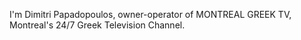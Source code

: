 I'm Dimitri Papadopoulos, owner-operator of MONTREAL GREEK TV, Montreal's 24/7 Greek Television Channel.
